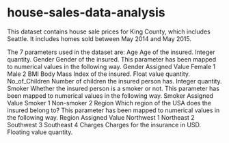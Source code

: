 # house-sales-data-analysis
This dataset contains house sale prices for King County, which includes Seattle. It includes homes sold between May 2014 and May 2015. 

The 7 parameters used in the dataset are:
    Age
        Age of the insured. Integer quantity.
    Gender
        Gender of the insured. This parameter has been mapped to numerical values in the following way.
            Gender	Assigned Value
            Female	1
            Male	2 
    BMI
        Body Mass Index of the insured. Float value quantity.
    No_of_Children
        Number of children the insured person has. Integer quantity.
    Smoker
        Whether the insured person is a smoker or not. 
        This parameter has been mapped to numerical values in the following way.
            Smoker	Assigned Value
            Smoker	1
            Non-smoker	2
    Region
        Which region of the USA does the insured belong to? 
        This parameter has been mapped to numerical values in the following way.
            Region	Assigned Value
            Northwest	1
            Northeast	2
            Southwest	3
            Southeast	4
    Charges
        Charges for the insurance in USD. Floating value quantity.
